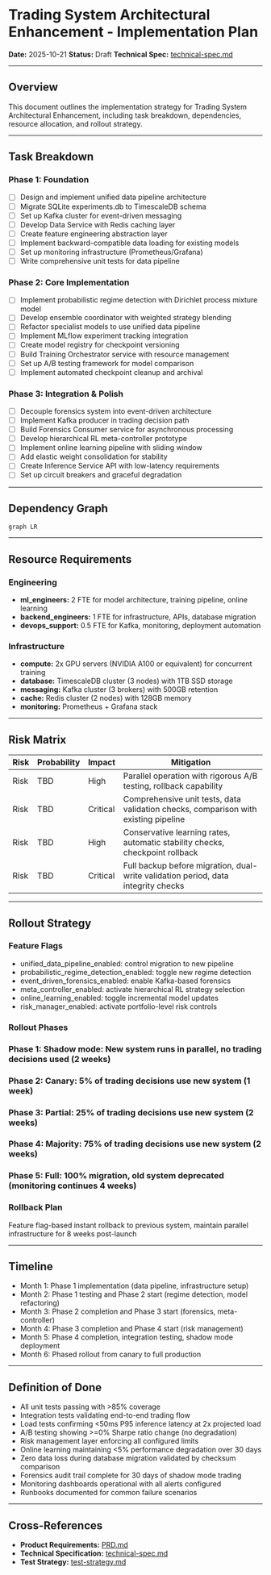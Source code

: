 # Trading System Architectural Enhancement - Implementation Plan

**Date:** 2025-10-21
**Status:** Draft
**Technical Spec:** [technical-spec.md](./technical-spec.md)

---

## Overview

This document outlines the implementation strategy for Trading System Architectural Enhancement, including task breakdown, dependencies, resource allocation, and rollout strategy.

---

## Task Breakdown

### Phase 1: Foundation
- [ ] Design and implement unified data pipeline architecture
- [ ] Migrate SQLite experiments.db to TimescaleDB schema
- [ ] Set up Kafka cluster for event-driven messaging
- [ ] Develop Data Service with Redis caching layer
- [ ] Create feature engineering abstraction layer
- [ ] Implement backward-compatible data loading for existing models
- [ ] Set up monitoring infrastructure (Prometheus/Grafana)
- [ ] Write comprehensive unit tests for data pipeline

### Phase 2: Core Implementation
- [ ] Implement probabilistic regime detection with Dirichlet process mixture model
- [ ] Develop ensemble coordinator with weighted strategy blending
- [ ] Refactor specialist models to use unified data pipeline
- [ ] Implement MLflow experiment tracking integration
- [ ] Create model registry for checkpoint versioning
- [ ] Build Training Orchestrator service with resource management
- [ ] Set up A/B testing framework for model comparison
- [ ] Implement automated checkpoint cleanup and archival

### Phase 3: Integration & Polish
- [ ] Decouple forensics system into event-driven architecture
- [ ] Implement Kafka producer in trading decision path
- [ ] Build Forensics Consumer service for asynchronous processing
- [ ] Develop hierarchical RL meta-controller prototype
- [ ] Implement online learning pipeline with sliding window
- [ ] Add elastic weight consolidation for stability
- [ ] Create Inference Service API with low-latency requirements
- [ ] Set up circuit breakers and graceful degradation

---

## Dependency Graph

```mermaid
graph LR
```

---

## Resource Requirements

### Engineering
- **ml_engineers:** 2 FTE for model architecture, training pipeline, online learning
- **backend_engineers:** 1 FTE for infrastructure, APIs, database migration
- **devops_support:** 0.5 FTE for Kafka, monitoring, deployment automation

### Infrastructure
- **compute:** 2x GPU servers (NVIDIA A100 or equivalent) for concurrent training
- **database:** TimescaleDB cluster (3 nodes) with 1TB SSD storage
- **messaging:** Kafka cluster (3 brokers) with 500GB retention
- **cache:** Redis cluster (2 nodes) with 128GB memory
- **monitoring:** Prometheus + Grafana stack

---

## Risk Matrix

| Risk | Probability | Impact | Mitigation |
|------|------------|--------|------------|
| Risk | TBD | High | Parallel operation with rigorous A/B testing, rollback capability |
| Risk | TBD | Critical | Comprehensive unit tests, data validation checks, comparison with existing pipeline |
| Risk | TBD | High | Conservative learning rates, automatic stability checks, checkpoint rollback |
| Risk | TBD | Critical | Full backup before migration, dual-write validation period, data integrity checks |

---

## Rollout Strategy

### Feature Flags
- unified_data_pipeline_enabled: control migration to new pipeline
- probabilistic_regime_detection_enabled: toggle new regime detection
- event_driven_forensics_enabled: enable Kafka-based forensics
- meta_controller_enabled: activate hierarchical RL strategy selection
- online_learning_enabled: toggle incremental model updates
- risk_manager_enabled: activate portfolio-level risk controls

### Rollout Phases
### Phase 1: Shadow mode: New system runs in parallel, no trading decisions used (2 weeks)

### Phase 2: Canary: 5% of trading decisions use new system (1 week)

### Phase 3: Partial: 25% of trading decisions use new system (2 weeks)

### Phase 4: Majority: 75% of trading decisions use new system (2 weeks)

### Phase 5: Full: 100% migration, old system deprecated (monitoring continues 4 weeks)


### Rollback Plan
Feature flag-based instant rollback to previous system, maintain parallel infrastructure for 8 weeks post-launch

---

## Timeline

- Month 1: Phase 1 implementation (data pipeline, infrastructure setup)
- Month 2: Phase 1 testing and Phase 2 start (regime detection, model refactoring)
- Month 3: Phase 2 completion and Phase 3 start (forensics, meta-controller)
- Month 4: Phase 3 completion and Phase 4 start (risk management)
- Month 5: Phase 4 completion, integration testing, shadow mode deployment
- Month 6: Phased rollout from canary to full production

---

## Definition of Done

- All unit tests passing with >85% coverage
- Integration tests validating end-to-end trading flow
- Load tests confirming <50ms P95 inference latency at 2x projected load
- A/B testing showing >=0% Sharpe ratio change (no degradation)
- Risk management layer enforcing all configured limits
- Online learning maintaining <5% performance degradation over 30 days
- Zero data loss during database migration validated by checksum comparison
- Forensics audit trail complete for 30 days of shadow mode trading
- Monitoring dashboards operational with all alerts configured
- Runbooks documented for common failure scenarios

---

## Cross-References

- **Product Requirements:** [PRD.md](./PRD.md)
- **Technical Specification:** [technical-spec.md](./technical-spec.md)
- **Test Strategy:** [test-strategy.md](./test-strategy.md)
